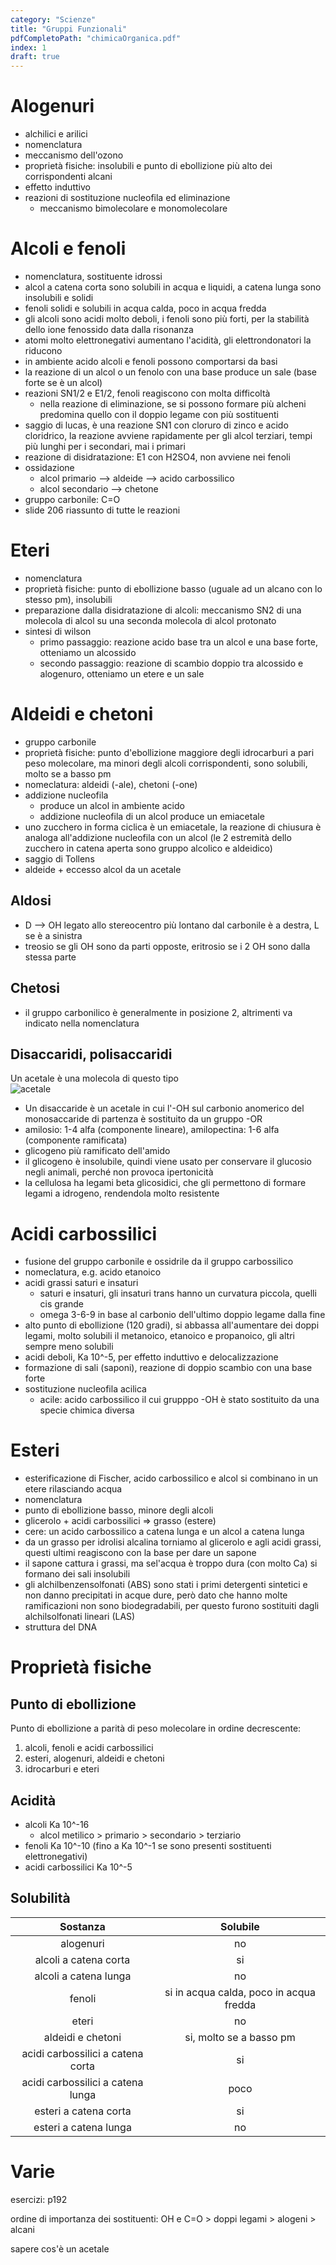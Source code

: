 ```yaml
---
category: "Scienze"
title: "Gruppi Funzionali"
pdfCompletoPath: "chimicaOrganica.pdf"
index: 1
draft: true
---
```


# Alogenuri

* alchilici e arilici
* nomenclatura
* meccanismo dell'ozono
* proprietà fisiche: insolubili e punto di ebollizione più alto dei corrispondenti alcani
* effetto induttivo
* reazioni di sostituzione nucleofila ed eliminazione
  * meccanismo bimolecolare e monomolecolare

# Alcoli e fenoli

* nomenclatura, sostituente idrossi
* alcol a catena corta sono solubili in acqua e liquidi, a catena lunga sono insolubili e solidi
* fenoli solidi e solubili in acqua calda, poco in acqua fredda
* gli alcoli sono acidi molto deboli, i fenoli sono più forti, per la stabilità dello ione fenossido data dalla risonanza
* atomi molto elettronegativi aumentano l'acidità, gli elettrondonatori la riducono
* in ambiente acido alcoli e fenoli possono comportarsi da basi
* la reazione di un alcol o un fenolo con una base produce un sale (base forte se è un alcol)
* reazioni SN1/2 e E1/2, fenoli reagiscono con molta difficoltà
  * nella reazione di eliminazione, se si possono formare più alcheni predomina quello con il doppio legame con più sostituenti
* saggio di lucas, è una reazione SN1 con cloruro di zinco e acido cloridrico, la reazione avviene rapidamente per gli alcol terziari, tempi più lunghi per i secondari, mai i primari
* reazione di disidratazione: E1 con H2SO4, non avviene nei fenoli
* ossidazione
  * alcol primario --> aldeide --> acido carbossilico
  * alcol secondario --> chetone
* gruppo carbonile: C=O
* slide 206 riassunto di tutte le reazioni

# Eteri

* nomenclatura
* proprietà fisiche: punto di ebollizione basso (uguale ad un alcano con lo stesso pm), insolubili
* preparazione dalla disidratazione di alcoli: meccanismo SN2 di una molecola di alcol su una seconda molecola di alcol protonato
* sintesi di wilson
    * primo passaggio: reazione acido base tra un alcol e una base forte, otteniamo un alcossido
    * secondo passaggio: reazione di scambio doppio tra alcossido e alogenuro, otteniamo un etere e un sale

# Aldeidi e chetoni

* gruppo carbonile
* proprietà fisiche: punto d'ebollizione maggiore degli idrocarburi a pari peso molecolare, ma minori degli alcoli corrispondenti, sono solubili, molto se a basso pm
* nomeclatura: aldeidi (-ale), chetoni (-one)
* addizione nucleofila
  * produce un alcol in ambiente acido
  * addizione nucleofila di un alcol produce un emiacetale
* uno zucchero in forma ciclica è un emiacetale, la reazione di chiusura è analoga all'addizione nucleofila con un alcol (le 2 estremità dello zucchero in catena aperta sono gruppo alcolico e aldeidico)
* saggio di Tollens
* aldeide + eccesso alcol da un acetale

## Aldosi

* D --> OH legato allo stereocentro più lontano dal carbonile è a destra, L se è a sinistra
* treosio se gli OH sono da parti opposte, eritrosio se i 2 OH sono dalla stessa parte

## Chetosi

* il gruppo carbonilico è generalmente in posizione 2, altrimenti va indicato nella nomenclatura

## Disaccaridi, polisaccaridi

Un acetale è una molecola di questo tipo  
![acetale](/images/acetale.svg)

* Un disaccaride è un acetale in cui l'-OH sul carbonio anomerico del monosaccaride di partenza è sostituito da un gruppo -OR
* amilosio: 1-4 alfa (componente lineare), amilopectina: 1-6 alfa (componente ramificata)
* glicogeno più ramificato dell'amido
* il glicogeno è insolubile, quindi viene usato per conservare il glucosio negli animali, perché non provoca ipertonicità
* la cellulosa ha legami beta glicosidici, che gli permettono di formare legami a idrogeno, rendendola molto resistente

# Acidi carbossilici
* fusione del gruppo carbonile e ossidrile da il gruppo carbossilico
* nomeclatura, e.g. acido etanoico
* acidi grassi saturi e insaturi
    * saturi e insaturi, gli insaturi trans hanno un curvatura piccola, quelli cis grande
    * omega 3-6-9 in base al carbonio dell'ultimo doppio legame dalla fine
* alto punto di ebollizione (120 gradi), si abbassa all'aumentare dei doppi legami, molto solubili il metanoico, etanoico e propanoico, gli altri sempre meno solubili
* acidi deboli, Ka 10^-5, per effetto induttivo e delocalizzazione
* formazione di sali (saponi), reazione di doppio scambio con una base forte
* sostituzione nucleofila acilica
    * acile: acido carbossilico il cui grupppo -OH è stato sostituito da una specie chimica diversa

# Esteri
* esterificazione di Fischer, acido carbossilico e alcol si combinano in un etere rilasciando acqua
* nomenclatura
* punto di ebollizione basso, minore degli alcoli
* glicerolo + acidi carbossilici => grasso (estere)
* cere: un acido carbossilico a catena lunga e un alcol a catena lunga
* da un grasso per idrolisi alcalina torniamo al glicerolo e agli acidi grassi, questi ultimi reagiscono con la base per dare un sapone
* il sapone cattura i grassi, ma sel'acqua è troppo dura (con molto Ca) si formano dei sali insolubili
* gli alchilbenzensolfonati (ABS) sono stati i primi detergenti sintetici e non danno precipitati in acque dure, però dato che hanno molte ramificazioni non sono biodegradabili, per questo furono sostituiti dagli alchilsolfonati lineari (LAS)
* struttura del DNA


# Proprietà fisiche
## Punto di ebollizione
Punto di ebollizione a parità di peso molecolare in ordine decrescente:
1. alcoli, fenoli e acidi carbossilici
2. esteri, alogenuri, aldeidi e chetoni
3. idrocarburi e eteri

## Acidità
* alcoli Ka 10^-16
  * alcol metilico > primario > secondario > terziario
* fenoli Ka 10^-10 (fino a Ka 10^-1 se sono presenti sostituenti elettronegativi)
* acidi carbossilici Ka 10^-5

## Solubilità
| Sostanza | Solubile |
|:--------:|:--------:|
| alogenuri | no |
| alcoli a catena corta | si |
| alcoli a catena lunga | no | 
| fenoli | si in acqua calda, poco in acqua fredda | 
| eteri | no |
| aldeidi e chetoni | si, molto se a basso pm |
| acidi carbossilici a catena corta | si |
| acidi carbossilici a catena lunga | poco |
| esteri a catena corta | si |
| esteri a catena lunga | no |


# Varie
esercizi: p192

ordine di importanza dei sostituenti: OH e C=O > doppi legami > alogeni > alcani

sapere cos'è un acetale

